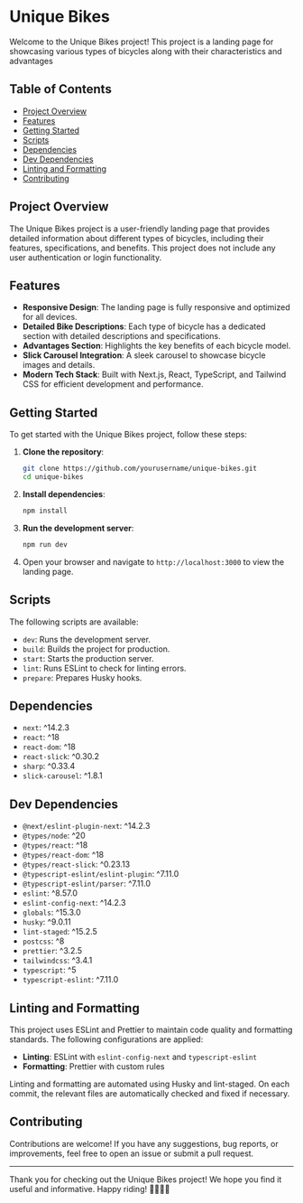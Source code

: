 # Unique Bikes

Welcome to the Unique Bikes project! This project is a landing page for showcasing various types of bicycles along with their characteristics and advantages

## Table of Contents

- [Project Overview](#project-overview)
- [Features](#features)
- [Getting Started](#getting-started)
- [Scripts](#scripts)
- [Dependencies](#dependencies)
- [Dev Dependencies](#dev-dependencies)
- [Linting and Formatting](#linting-and-formatting)
- [Contributing](#contributing)

## Project Overview

The Unique Bikes project is a user-friendly landing page that provides detailed information about different types of bicycles, including their features, specifications, and benefits. This project does not include any user authentication or login functionality.

## Features

- **Responsive Design**: The landing page is fully responsive and optimized for all devices.
- **Detailed Bike Descriptions**: Each type of bicycle has a dedicated section with detailed descriptions and specifications.
- **Advantages Section**: Highlights the key benefits of each bicycle model.
- **Slick Carousel Integration**: A sleek carousel to showcase bicycle images and details.
- **Modern Tech Stack**: Built with Next.js, React, TypeScript, and Tailwind CSS for efficient development and performance.

## Getting Started

To get started with the Unique Bikes project, follow these steps:

1. **Clone the repository**:
   ```bash
   git clone https://github.com/yourusername/unique-bikes.git
   cd unique-bikes
   ```

2. **Install dependencies**:
   ```bash
   npm install
   ```

3. **Run the development server**:
   ```bash
   npm run dev
   ```

4. Open your browser and navigate to `http://localhost:3000` to view the landing page.

## Scripts

The following scripts are available:

- `dev`: Runs the development server.
- `build`: Builds the project for production.
- `start`: Starts the production server.
- `lint`: Runs ESLint to check for linting errors.
- `prepare`: Prepares Husky hooks.

## Dependencies

- `next`: ^14.2.3
- `react`: ^18
- `react-dom`: ^18
- `react-slick`: ^0.30.2
- `sharp`: ^0.33.4
- `slick-carousel`: ^1.8.1

## Dev Dependencies

- `@next/eslint-plugin-next`: ^14.2.3
- `@types/node`: ^20
- `@types/react`: ^18
- `@types/react-dom`: ^18
- `@types/react-slick`: ^0.23.13
- `@typescript-eslint/eslint-plugin`: ^7.11.0
- `@typescript-eslint/parser`: ^7.11.0
- `eslint`: ^8.57.0
- `eslint-config-next`: ^14.2.3
- `globals`: ^15.3.0
- `husky`: ^9.0.11
- `lint-staged`: ^15.2.5
- `postcss`: ^8
- `prettier`: ^3.2.5
- `tailwindcss`: ^3.4.1
- `typescript`: ^5
- `typescript-eslint`: ^7.11.0

## Linting and Formatting

This project uses ESLint and Prettier to maintain code quality and formatting standards. The following configurations are applied:

- **Linting**: ESLint with `eslint-config-next` and `typescript-eslint`
- **Formatting**: Prettier with custom rules

Linting and formatting are automated using Husky and lint-staged. On each commit, the relevant files are automatically checked and fixed if necessary.

## Contributing

Contributions are welcome! If you have any suggestions, bug reports, or improvements, feel free to open an issue or submit a pull request.


---

Thank you for checking out the Unique Bikes project! We hope you find it useful and informative. Happy riding! 🚴‍♂️🚴‍♀️
